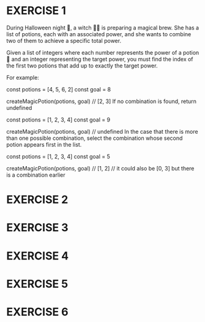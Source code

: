 # EXERCISE 1

During Halloween night 🎃, a witch 🧙‍♀️ is preparing a magical brew. She has a list of potions, each with an associated power, and she wants to combine two of them to achieve a specific total power.

Given a list of integers where each number represents the power of a potion 🧪 and an integer representing the target power, you must find the index of the first two potions that add up to exactly the target power.

For example:

const potions = [4, 5, 6, 2]
const goal = 8

createMagicPotion(potions, goal) // [2, 3]
If no combination is found, return undefined

const potions = [1, 2, 3, 4]
const goal = 9

createMagicPotion(potions, goal) // undefined
In the case that there is more than one possible combination, select the combination whose second potion appears first in the list.

const potions = [1, 2, 3, 4]
const goal = 5

createMagicPotion(potions, goal) // [1, 2]
// it could also be [0, 3] but there is a combination earlier

# EXERCISE 2

# EXERCISE 3

# EXERCISE 4

# EXERCISE 5

# EXERCISE 6
